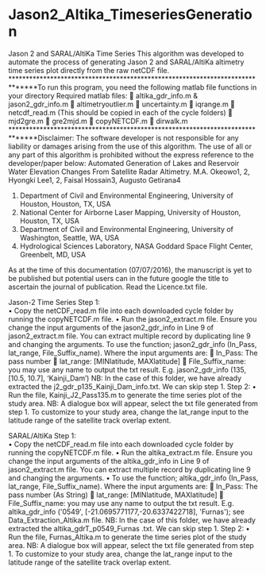 # Jason2_Altika_TimeseriesGeneration

Jason 2 and SARAL/AltiKa Time Series
This algorithm was developed to automate the process of generating Jason 2 and SARAL/AltiKa altimetry time series plot directly from the raw netCDF file. 
******************************************************************************To run this program, you need the following matlab file functions in your directory
Required matlab files:
	altika_gdr_info.m & jason2_gdr_info.m
	altimetryoutlier.m
	uncertainty.m
	iqrange.m
	netcdf_read.m (This should be copied in each of the cycle folders)
	mjd2gre.m
	gre2mjd.m
	copyNETCDF.m
	dirwalk.m
******************************************************************************Disclaimer:
The software developer is not responsible for any liability or damages arising from the use of this algorithm.  The use of all or any part of this algorithm is prohibited without the express reference to the developer/paper below:
Automated Generation of Lakes and Reservoir Water Elevation Changes From Satellite Radar Altimetry.
 M.A. Okeowo1, 2, Hyongki Lee1, 2, Faisal Hossain3, Augusto Getirana4
1. Department of Civil and Environmental Engineering, University of Houston, Houston, TX, USA
2. National Center for Airborne Laser Mapping, University of Houston, Houston, TX, USA
3. Department of Civil and Environmental Engineering, University of Washington, Seattle, WA, USA
4. Hydrological Sciences Laboratory, NASA Goddard Space Flight Center, Greenbelt, MD, USA

As at the time of this documentation (07/07/2016), the manuscript is yet to be published but potential users can in the future google the title to ascertain the journal of publication. Read the Licence.txt file.

Jason-2 Time Series
Step 1:  
•	Copy the netCDF_read.m file into each downloaded cycle folder by running the copyNETCDF.m file.
•	Run the jason2_extract.m file. Ensure you change the input arguments of the jason2_gdr_info in Line 9 of jason2_extract.m file. You can extract multiple record by duplicating line 9 and changing the arguments.
To use the function; jason2_gdr_info (In_Pass, lat_range, File_Suffix_name). Where the input arguments are:
	 In_Pass: The pass number 
	lat_range: [MINlatitude, MAXlatitude] 
	File_Suffix_name: you may use any name to output the txt result.
E.g. jason2_gdr_info (135, [10.5, 10.7], ‘Kainji_Dam’)
NB: In the case of this folder, we have already extracted the j2_gdr_p135_Kainji_Dam_info.txt.  We can skip step 1.
Step 2: 
•	Run the file, Kainji_J2_Pass135.m to generate the time series plot of the study area. 
NB: A dialogue box will appear, select the txt file generated from step 1. To customize to your study area, change the lat_range input to the latitude range of the satellite track overlap extent.

SARAL/AltiKa
Step 1:  
•	Copy the netCDF_read.m file into each downloaded cycle folder by running the copyNETCDF.m file.
•	Run the altika_extract.m file. Ensure you change the input arguments of the altika_gdr_info in Line 9 of jason2_extract.m file. You can extract multiple record by duplicating line 9 and changing the arguments.
•	To use the function; altika_gdr_info (In_Pass, lat_range, File_Suffix_name). Where the input arguments are:
	 In_Pass: The pass number (As String)
	lat_range: [MINlatitude, MAXlatitude] 
	File_Suffix_name: you may use any name to output the txt result.
E.g. altika_gdr_info ('0549', [-21.0695771177,-20.6337422718], 'Furnas'); see Data_Extraction_Altika.m file.
NB: In the case of this folder, we have already extracted the altika_gdrT_p0549_Furnas .txt.  We can skip step 1.
Step 2: 
•	Run the file, Furnas_Altika.m to generate the time series plot of the study area. 
NB: A dialogue box will appear, select the txt file generated from step 1. To customize to your study area, change the lat_range input to the latitude range of the satellite track overlap extent.
